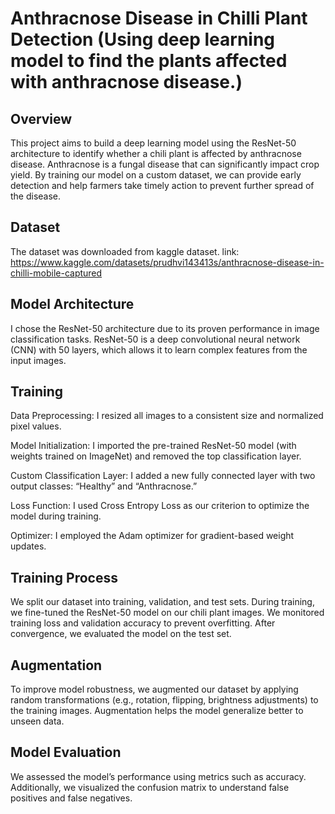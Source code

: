 # Anthracnose Disease in Chilli Plant Detection (Using deep learning model to find the plants affected with anthracnose disease.)
## Overview
This project aims to build a deep learning model using the ResNet-50 architecture to identify whether a chili plant is affected by anthracnose disease. Anthracnose is a fungal disease that can significantly impact crop yield. By training our model on a custom dataset, we can provide early detection and help farmers take timely action to prevent further spread of the disease.

## Dataset
The dataset was downloaded from kaggle dataset.
link: https://www.kaggle.com/datasets/prudhvi143413s/anthracnose-disease-in-chilli-mobile-captured

## Model Architecture
I chose the ResNet-50 architecture due to its proven performance in image classification tasks. ResNet-50 is a deep convolutional neural network (CNN) with 50 layers, which allows it to learn complex features from the input images.

## Training
Data Preprocessing: I resized all images to a consistent size and normalized pixel values.

Model Initialization: I imported the pre-trained ResNet-50 model (with weights trained on ImageNet) and removed the top classification layer.

Custom Classification Layer: I added a new fully connected layer with two output classes: “Healthy” and “Anthracnose.”

Loss Function: I used Cross Entropy Loss as our criterion to optimize the model during training.

Optimizer: I employed the Adam optimizer for gradient-based weight updates.

## Training Process
We split our dataset into training, validation, and test sets.
During training, we fine-tuned the ResNet-50 model on our chili plant images.
We monitored training loss and validation accuracy to prevent overfitting.
After convergence, we evaluated the model on the test set.

## Augmentation
To improve model robustness, we augmented our dataset by applying random transformations (e.g., rotation, flipping, brightness adjustments) to the training images. Augmentation helps the model generalize better to unseen data.

## Model Evaluation
We assessed the model’s performance using metrics such as accuracy. Additionally, we visualized the confusion matrix to understand false positives and false negatives.
